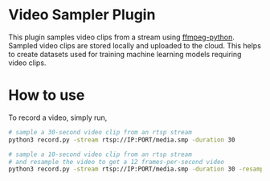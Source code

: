 # Video Sampler Plugin
This plugin samples video clips from a stream using [ffmpeg-python](https://github.com/kkroening/ffmpeg-python). Sampled video clips are stored locally and uploaded to the cloud. This helps to create datasets used for training machine learning models requiring video clips.

# How to use
To record a video, simply run,
```bash
# sample a 30-second video clip from an rtsp stream
python3 record.py -stream rtsp://IP:PORT/media.smp -duration 30

# sample a 10-second video clip from an rtsp stream
# and resample the video to get a 12 frames-per-second video
python3 record.py -stream rtsp://IP:PORT/media.smp -duration 30 -resampling -resampling-fps 12
```
